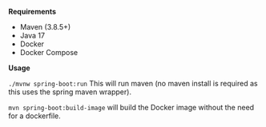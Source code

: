 **Requirements**
- Maven (3.8.5+)
- Java 17
- Docker
- Docker Compose

**Usage**

`./mvnw spring-boot:run`
This will run maven (no maven install is required as this uses the spring maven wrapper).


`mvn spring-boot:build-image` will build the Docker image without the need for a dockerfile.